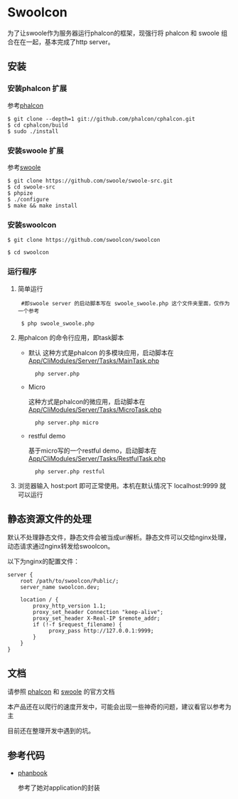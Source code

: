Swoolcon
========

为了让swoole作为服务器运行phalcon的框架，现强行将 phalcon 和 swoole 组合在在一起，基本完成了http server。

## 安装

### 安装phalcon 扩展

参考[phalcon](https://github.com/phalcon/cphalcon)

    $ git clone --depth=1 git://github.com/phalcon/cphalcon.git
    $ cd cphalcon/build
    $ sudo ./install
        
### 安装swoole 扩展

参考[swoole](https://github.com/swoole/swoole-src)

    $ git clone https://github.com/swoole/swoole-src.git
    $ cd swoole-src
    $ phpize
    $ ./configure
    $ make && make install
        
### 安装swoolcon

    $ git clone https://github.com/swoolcon/swoolcon
    
    $ cd swoolcon
        
### 运行程序

1. 简单运行

        #即swoole server 的启动脚本写在 swoole_swoole.php 这个文件夹里面，仅作为一个参考
        
        $ php swoole_swoole.php
        
2. 用phalcon 的命令行应用，即task脚本
    * 默认
        这种方式是phalcon 的多模块应用，启动脚本在 [App/CliModules/Server/Tasks/MainTask.php](https://github.com/swoolcon/swoolcon/blob/master/App/CliModules/Server/Tasks/MainTask.php)
    
            php server.php
            
    * Micro
      
        这种方式是phalcon的微应用，启动脚本在 [App/CliModules/Server/Tasks/MicroTask.php](https://github.com/swoolcon/swoolcon/blob/master/App/CliModules/Server/Tasks/MicroTask.php)
    
            php server.php micro
            
    * restful demo
    
        基于micro写的一个restful demo，启动脚本在 [App/CliModules/Server/Tasks/RestfulTask.php](https://github.com/swoolcon/swoolcon/blob/master/App/CliModules/Server/Tasks/RestfulTask.php)
        
            php server.php restful
            
3. 浏览器输入 host:port 即可正常使用。本机在默认情况下 localhost:9999 就可以运行

## 静态资源文件的处理

默认不处理静态文件，静态文件会被当成uri解析。静态文件可以交给nginx处理，动态请求通过nginx转发给swoolcon。

以下为nginx的配置文件：

    server {
        root /path/to/swoolcon/Public/;
        server_name swoolcon.dev;
    
        location / {
            proxy_http_version 1.1;
            proxy_set_header Connection "keep-alive";
            proxy_set_header X-Real-IP $remote_addr;
            if (!-f $request_filename) {
                 proxy_pass http://127.0.0.1:9999;
            }
        }
    }

## 文档

请参照 [phalcon](https://phalcon.link/docs) 和 [swoole](https://wiki.swoole.com/) 的官方文档

本产品还在以爬行的速度开发中，可能会出现一些神奇的问题，建议看官以参考为主

目前还在整理开发中遇到的坑。


## 参考代码

* [phanbook](https://github.com/phanbook/phanbook)
    
    参考了她对application的封装
    
    